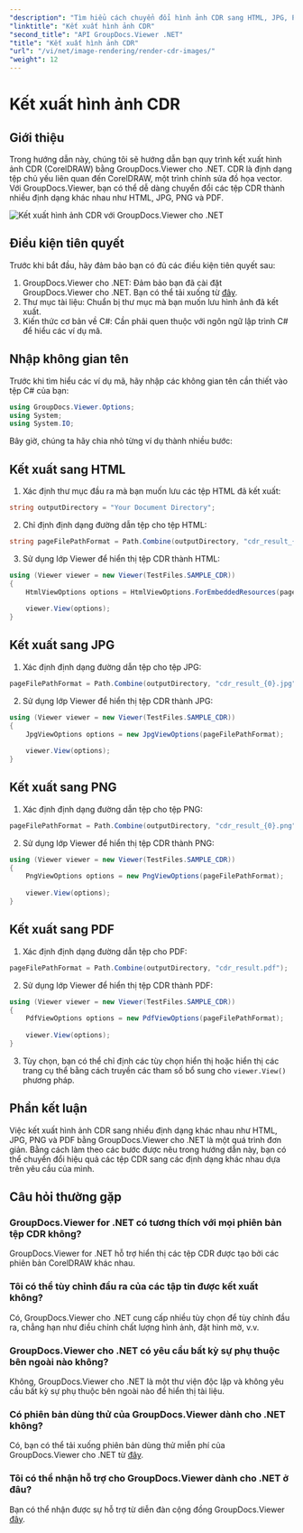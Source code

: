 ```yaml
---
"description": "Tìm hiểu cách chuyển đổi hình ảnh CDR sang HTML, JPG, PNG và PDF bằng GroupDocs.Viewer cho .NET. Dễ dàng chuyển đổi tệp CorelDRAW với hướng dẫn này."
"linktitle": "Kết xuất hình ảnh CDR"
"second_title": "API GroupDocs.Viewer .NET"
"title": "Kết xuất hình ảnh CDR"
"url": "/vi/net/image-rendering/render-cdr-images/"
"weight": 12
---
```


# Kết xuất hình ảnh CDR

## Giới thiệu
Trong hướng dẫn này, chúng tôi sẽ hướng dẫn bạn quy trình kết xuất hình ảnh CDR (CorelDRAW) bằng GroupDocs.Viewer cho .NET. CDR là định dạng tệp chủ yếu liên quan đến CorelDRAW, một trình chỉnh sửa đồ họa vector. Với GroupDocs.Viewer, bạn có thể dễ dàng chuyển đổi các tệp CDR thành nhiều định dạng khác nhau như HTML, JPG, PNG và PDF.

![Kết xuất hình ảnh CDR với GroupDocs.Viewer cho .NET](/viewer/image-rendering/render-cdr-images.png)

## Điều kiện tiên quyết
Trước khi bắt đầu, hãy đảm bảo bạn có đủ các điều kiện tiên quyết sau:
1. GroupDocs.Viewer cho .NET: Đảm bảo bạn đã cài đặt GroupDocs.Viewer cho .NET. Bạn có thể tải xuống từ [đây](https://releases.groupdocs.com/viewer/net/).
2. Thư mục tài liệu: Chuẩn bị thư mục mà bạn muốn lưu hình ảnh đã kết xuất.
3. Kiến thức cơ bản về C#: Cần phải quen thuộc với ngôn ngữ lập trình C# để hiểu các ví dụ mã.
## Nhập không gian tên
Trước khi tìm hiểu các ví dụ mã, hãy nhập các không gian tên cần thiết vào tệp C# của bạn:
```csharp
using GroupDocs.Viewer.Options;
using System;
using System.IO;
```
Bây giờ, chúng ta hãy chia nhỏ từng ví dụ thành nhiều bước:
## Kết xuất sang HTML
1. Xác định thư mục đầu ra mà bạn muốn lưu các tệp HTML đã kết xuất:
```csharp
string outputDirectory = "Your Document Directory";
```
2. Chỉ định định dạng đường dẫn tệp cho tệp HTML:
```csharp
string pageFilePathFormat = Path.Combine(outputDirectory, "cdr_result_{0}.html");
```
3. Sử dụng lớp Viewer để hiển thị tệp CDR thành HTML:
```csharp
using (Viewer viewer = new Viewer(TestFiles.SAMPLE_CDR))
{
    HtmlViewOptions options = HtmlViewOptions.ForEmbeddedResources(pageFilePathFormat);
    
    viewer.View(options);
}
```
## Kết xuất sang JPG
1. Xác định định dạng đường dẫn tệp cho tệp JPG:
```csharp
pageFilePathFormat = Path.Combine(outputDirectory, "cdr_result_{0}.jpg");
```
2. Sử dụng lớp Viewer để hiển thị tệp CDR thành JPG:
```csharp
using (Viewer viewer = new Viewer(TestFiles.SAMPLE_CDR))
{
    JpgViewOptions options = new JpgViewOptions(pageFilePathFormat);
    
    viewer.View(options);
}
```
## Kết xuất sang PNG
1. Xác định định dạng đường dẫn tệp cho tệp PNG:
```csharp
pageFilePathFormat = Path.Combine(outputDirectory, "cdr_result_{0}.png");
```
2. Sử dụng lớp Viewer để hiển thị tệp CDR thành PNG:
```csharp
using (Viewer viewer = new Viewer(TestFiles.SAMPLE_CDR))
{
    PngViewOptions options = new PngViewOptions(pageFilePathFormat);
    
    viewer.View(options);
}
```
## Kết xuất sang PDF
1. Xác định định dạng đường dẫn tệp cho PDF:
```csharp
pageFilePathFormat = Path.Combine(outputDirectory, "cdr_result.pdf");
```
2. Sử dụng lớp Viewer để hiển thị tệp CDR thành PDF:
```csharp
using (Viewer viewer = new Viewer(TestFiles.SAMPLE_CDR))
{
    PdfViewOptions options = new PdfViewOptions(pageFilePathFormat);
    
    viewer.View(options);
}
```
3. Tùy chọn, bạn có thể chỉ định các tùy chọn hiển thị hoặc hiển thị các trang cụ thể bằng cách truyền các tham số bổ sung cho `viewer.View()` phương pháp.
## Phần kết luận
Việc kết xuất hình ảnh CDR sang nhiều định dạng khác nhau như HTML, JPG, PNG và PDF bằng GroupDocs.Viewer cho .NET là một quá trình đơn giản. Bằng cách làm theo các bước được nêu trong hướng dẫn này, bạn có thể chuyển đổi hiệu quả các tệp CDR sang các định dạng khác nhau dựa trên yêu cầu của mình.
## Câu hỏi thường gặp
### GroupDocs.Viewer for .NET có tương thích với mọi phiên bản tệp CDR không?
GroupDocs.Viewer for .NET hỗ trợ hiển thị các tệp CDR được tạo bởi các phiên bản CorelDRAW khác nhau.
### Tôi có thể tùy chỉnh đầu ra của các tập tin được kết xuất không?
Có, GroupDocs.Viewer cho .NET cung cấp nhiều tùy chọn để tùy chỉnh đầu ra, chẳng hạn như điều chỉnh chất lượng hình ảnh, đặt hình mờ, v.v.
### GroupDocs.Viewer cho .NET có yêu cầu bất kỳ sự phụ thuộc bên ngoài nào không?
Không, GroupDocs.Viewer cho .NET là một thư viện độc lập và không yêu cầu bất kỳ sự phụ thuộc bên ngoài nào để hiển thị tài liệu.
### Có phiên bản dùng thử của GroupDocs.Viewer dành cho .NET không?
Có, bạn có thể tải xuống phiên bản dùng thử miễn phí của GroupDocs.Viewer cho .NET từ [đây](https://releases.groupdocs.com/).
### Tôi có thể nhận hỗ trợ cho GroupDocs.Viewer dành cho .NET ở đâu?
Bạn có thể nhận được sự hỗ trợ từ diễn đàn cộng đồng GroupDocs.Viewer [đây](https://forum.groupdocs.com/c/viewer/9).